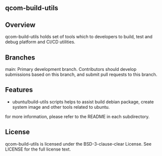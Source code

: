 qcom-build-utils
--------

Overview
--------
qcom-build-utils holds set of tools which to developers to build, test and debug platform and CI/CD utilities.

Branches
--------
main: Primary development branch. Contributors should develop submissions based on this branch, and submit pull requests to this branch.

Features
--------
- ubuntu/build-utils scripts helps to assist build debian package, create system image and other tools related to ubuntu.

for more information, please refer to the README in each subdirectory.

License
-------
qcom-build-utils is licensed under the BSD-3-clause-clear License. See LICENSE for the full license text.
